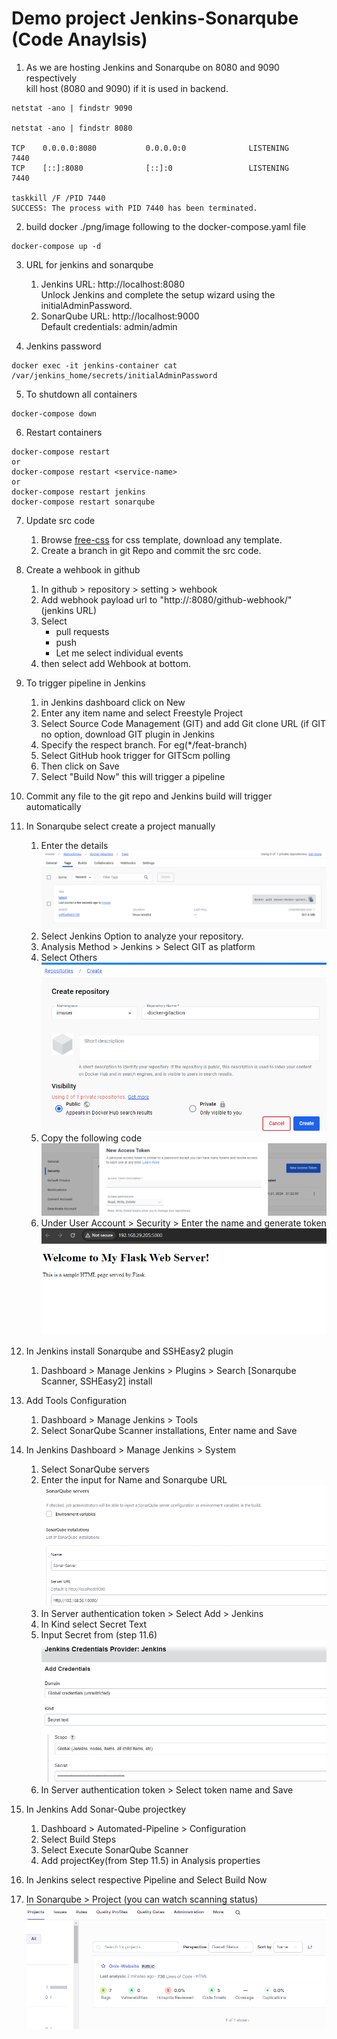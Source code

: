# Demo project Jenkins-Sonarqube (Code Anaylsis)

1. As we are hosting Jenkins and Sonarqube on 8080 and 9090 respectively  
kill host (8080 and 9090)  if it is used in backend.

```shell
netstat -ano | findstr 9090 

netstat -ano | findstr 8080  

TCP    0.0.0.0:8080           0.0.0.0:0              LISTENING       7440  
TCP    [::]:8080              [::]:0                 LISTENING       7440  

taskkill /F /PID 7440
SUCCESS: The process with PID 7440 has been terminated.
```

2. build docker ./png/image following to the docker-compose.yaml file
```shell 
docker-compose up -d
```

3. URL for jenkins and sonarqube
   1. Jenkins URL: http://localhost:8080  
   Unlock Jenkins and complete the setup wizard using the initialAdminPassword.
   2. SonarQube URL: http://localhost:9000  
   Default credentials: admin/admin

4. Jenkins password
```shell
docker exec -it jenkins-container cat /var/jenkins_home/secrets/initialAdminPassword
```

5. To shutdown all containers
```shell
docker-compose down
```

6. Restart containers
```shell
docker-compose restart
or 
docker-compose restart <service-name>
or
docker-compose restart jenkins
docker-compose restart sonarqube
```

7. Update src code
   1. Browse [free-css](https://www.free-css.com/free-css-templates)  for css template, download any template.
   2. Create a branch in git Repo and commit the src code.

8. Create a wehbook in github
   1. In github > repository > setting > wehbook
   2. Add webhook payload url to "http://<ip-address>:8080/github-webhook/" (jenkins URL)
   3. Select
      * pull requests
      * push
      * Let me select individual events
   4. then select add Wehbook at bottom.

9. To trigger pipeline in Jenkins
   1. in Jenkins dashboard click on New
   2. Enter any item name and select Freestyle Project
   3. Select Source Code Management (GIT) and add Git clone URL (if GIT no option, download GIT plugin in Jenkins 
   4. Specify the respect branch. For eg(*/feat-branch)
   5. Select GitHub hook trigger for GITScm polling
   6. Then click on Save
   7. Select "Build Now" this will trigger a pipeline

10. Commit any file to the git repo and Jenkins build will trigger automatically

11. In Sonarqube select create a project manually
    1. Enter the details  
    ![Alt text](./png/image.png)
    2. Select Jenkins Option to analyze your repository.
    3. Analysis Method > Jenkins > Select GIT as platform
    4. Select Others  
    ![Alt text](./png/image-1.png)
    5. Copy the following code
    ![Alt text](./png/image-2.png)
    6. Under User Account > Security > Enter the name and generate token
    ![Alt text](./png/image-4.png)

12. In Jenkins install Sonarqube and SSHEasy2 plugin  
    1. Dashboard > Manage Jenkins > Plugins > Search [Sonarqube Scanner, SSHEasy2] install

13. Add Tools Configuration  
    1. Dashboard > Manage Jenkins > Tools
    2. Select SonarQube Scanner installations, Enter name and Save

14. In Jenkins Dashboard > Manage Jenkins > System
    1. Select SonarQube servers
    2. Enter the input for Name and Sonarqube URL
    ![Alt text](./png/image-5.png)
    3. In Server authentication token > Select Add > Jenkins
    4. In Kind select Secret Text
    5. Input Secret from (step 11.6)
    ![Alt text](./png/image-6.png)
    6. In Server authentication token > Select token name and Save

15. In Jenkins Add Sonar-Qube projectkey
    1. Dashboard > Automated-Pipeline > Configuration
    2. Select Build Steps
    3. Select Execute SonarQube Scanner
    4. Add projectKey(from Step 11.5) in Analysis properties

16. In Jenkins select respective Pipeline and Select Build Now

17. In Sonarqube > Project (you can watch scanning status)
![Alt text](./png/image-7.png)
